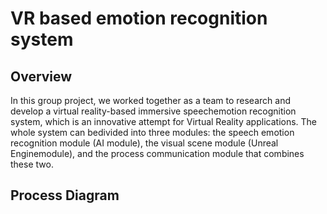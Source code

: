 # VR based emotion recognition system

## Overview
In this group project, we worked together as a team to research and develop a virtual reality-based immersive speechemotion recognition system, which is an innovative attempt for Virtual Reality applications. The whole system can bedivided into three modules: the speech emotion recognition module (AI module), the visual scene module (Unreal Enginemodule), and the process communication module that combines these two.  

## Process Diagram

